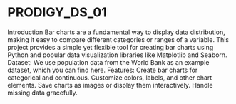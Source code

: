 # PRODIGY_DS_01
Introduction
Bar charts are a fundamental way to display data distribution, making it easy to compare different categories or ranges of a variable.
This project provides a simple yet flexible tool for creating bar charts using Python and popular data visualization libraries like Matplotlib and Seaborn.
Dataset:
We use population data from the World Bank as an example dataset, which you can find here.
Features:
Create bar charts for categorical and continuous.
Customize colors, labels, and other chart elements.
Save charts as images or display them interactively.
Handle missing data gracefully.



